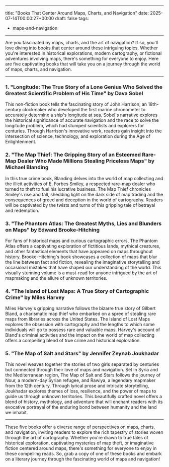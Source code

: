 
---
title: "Books That Center Around Maps, Charts, and Navigation"
date: 2025-07-14T00:00:27+00:00
draft: false
tags: 
- maps-and-navigation
---

Are you fascinated by maps, charts, and the art of navigation? If so, you'll love diving into books that center around these intriguing topics. Whether you're interested in historical explorations, modern cartography, or fictional adventures involving maps, there's something for everyone to enjoy. Here are five captivating books that will take you on a journey through the world of maps, charts, and navigation.

---

### 1. "Longitude: The True Story of a Lone Genius Who Solved the Greatest Scientific Problem of His Time" by Dava Sobel

This non-fiction book tells the fascinating story of John Harrison, an 18th-century clockmaker who developed the first marine chronometer to accurately determine a ship's longitude at sea. Sobel's narrative explores the historical significance of accurate navigation and the race to solve the longitude problem, which had stumped scientists and explorers for centuries. Through Harrison's innovative work, readers gain insight into the intersection of science, technology, and exploration during the Age of Enlightenment.

### 2. "The Map Thief: The Gripping Story of an Esteemed Rare-Map Dealer Who Made Millions Stealing Priceless Maps" by Michael Blanding

In this true crime book, Blanding delves into the world of map collecting and the illicit activities of E. Forbes Smiley, a respected rare-map dealer who turned to theft to fuel his lucrative business. The Map Thief chronicles Smiley's rise and fall, shedding light on the dark side of map trading and the consequences of greed and deception in the world of cartography. Readers will be captivated by the twists and turns of this gripping tale of betrayal and redemption.

### 3. "The Phantom Atlas: The Greatest Myths, Lies and Blunders on Maps" by Edward Brooke-Hitching

For fans of historical maps and curious cartographic errors, The Phantom Atlas offers a captivating exploration of fictitious lands, mythical creatures, and other fantastical elements that have appeared on maps throughout history. Brooke-Hitching's book showcases a collection of maps that blur the line between fact and fiction, revealing the imaginative storytelling and occasional mistakes that have shaped our understanding of the world. This visually stunning volume is a must-read for anyone intrigued by the art of mapmaking and the allure of unknown territories.

### 4. "The Island of Lost Maps: A True Story of Cartographic Crime" by Miles Harvey

Miles Harvey's gripping narrative follows the bizarre true story of Gilbert Bland, a charismatic map thief who embarked on a spree of stealing rare maps from libraries across the United States. The Island of Lost Maps explores the obsession with cartography and the lengths to which some individuals will go to possess rare and valuable maps. Harvey's account of Bland's criminal activities and the impact on the world of map collecting offers a compelling blend of true crime and historical exploration.

### 5. "The Map of Salt and Stars" by Jennifer Zeynab Joukhadar

This novel weaves together the stories of two girls separated by centuries but connected through their love of maps and navigation. Set in Syria and the Mediterranean region, The Map of Salt and Stars follows the journey of Nour, a modern-day Syrian refugee, and Rawiya, a legendary mapmaker from the 12th century. Through lyrical prose and intricate storytelling, Joukhadar explores themes of loss, resilience, and the power of maps to guide us through unknown territories. This beautifully crafted novel offers a blend of history, mythology, and adventure that will enchant readers with its evocative portrayal of the enduring bond between humanity and the land we inhabit.

---

These five books offer a diverse range of perspectives on maps, charts, and navigation, inviting readers to explore the rich tapestry of stories woven through the art of cartography. Whether you're drawn to true tales of historical exploration, captivating mysteries of map theft, or imaginative fiction centered around maps, there's something for everyone to enjoy in these compelling reads. So, grab a copy of one of these books and embark on a literary journey through the fascinating world of maps and navigation!